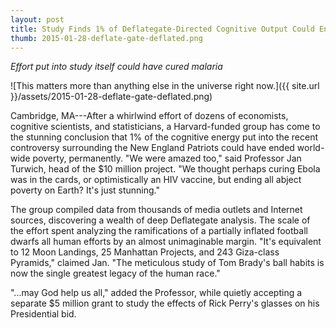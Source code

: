 ```yaml
---
layout: post
title: Study Finds 1% of Deflategate-Directed Cognitive Output Could End Poverty
thumb: 2015-01-28-deflate-gate-deflated.png 
---
```


*Effort put into study itself could have cured malaria*

![This matters more than anything else in the universe right now.]({{ site.url }}/assets/2015-01-28-deflate-gate-deflated.png)

Cambridge, MA---After a whirlwind effort of dozens of economists, cognitive scientists, and statisticians, a Harvard-funded group has come to the stunning conclusion that 1% of the cognitive energy put into the recent controversy surrounding the New England Patriots could have ended world-wide poverty, permanently. "We were amazed too," said Professor Jan Turwich, head of the $10 million project. "We thought perhaps curing Ebola was in the cards, or optimistically an HIV vaccine, but ending all abject poverty on Earth? It's just stunning."

The group compiled data from thousands of media outlets and Internet sources, discovering a wealth of deep Deflategate analysis. The scale of the effort spent analyzing the ramifications of a partially inflated football dwarfs all human efforts by an almost unimaginable margin. "It's equivalent to 12 Moon Landings, 25 Manhattan Projects, and 243 Giza-class Pyramids," claimed Jan. "The meticulous study of Tom Brady's ball habits is now the single greatest legacy of the human race."

"...may God help us all," added the Professor, while quietly accepting a separate $5 million grant to study the effects of Rick Perry's glasses on his Presidential bid.
